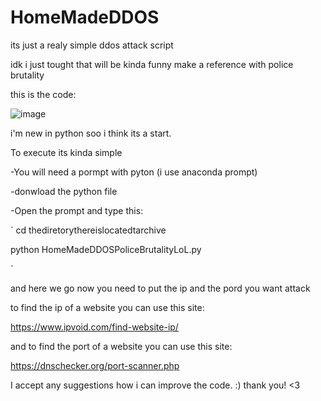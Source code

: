 # HomeMadeDDOS
its just a realy simple ddos attack script

idk i just tought that will be kinda funny make a reference with police brutality

this is the code:

![image](https://user-images.githubusercontent.com/74804802/230760583-8a89404a-56ec-40a3-9356-3a5f231922b6.png)

i'm new in python soo i think its a start.

To execute its kinda simple

-You will need a pormpt with pyton (i use anaconda prompt)

-donwload the python file

-Open the prompt and type this:

`
cd thediretorythereislocatedtarchive

python HomeMadeDDOSPoliceBrutalityLoL.py

`

and here we go now you need to put the ip and the pord you want attack

to find the ip of a website you can use this site:

https://www.ipvoid.com/find-website-ip/

and to find the port of a website you can use this site:

https://dnschecker.org/port-scanner.php

I accept any suggestions  how i can improve the code. :) thank you! <3
